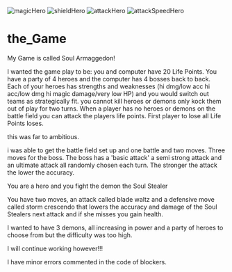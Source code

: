 ![magicHero](https://user-images.githubusercontent.com/87332211/130246577-8796ac99-d138-40fa-b764-86b53af54436.png)
![shieldHero](https://user-images.githubusercontent.com/87332211/130246583-528a1e41-ce36-4379-8beb-a397fc6064e3.png)
![attackHero](https://user-images.githubusercontent.com/87332211/130246591-a02697a6-e595-4b69-92bf-71d0cc9aae30.png)
![attackSpeedHero](https://user-images.githubusercontent.com/87332211/130246596-b786be6b-fe5c-4c9d-a134-c053116c1a83.png)
# the_Game

My Game is called Soul Armaggedon!

I wanted the game play to be: you and computer have 20 Life Points.  You have a party of 4 heroes and the computer has 4 bosses back to back.  Each of your heroes has strengths and weaknesses (hi dmg/low acc hi acc/low dmg hi magic damage/very low HP) and you would switch out teams as strategically fit. you cannot kill heroes or demons only kock them out of play for two turns.  When a player has no heroes or demons on the battle field you can attack the players life points.  First player to lose all Life Points loses.

this was far to ambitious.

i was able to get the battle field set up and one battle and two moves.  Three moves for the boss.  The boss has a 'basic attack' a semi strong attack and an ultimate attack all randomly chosen each turn.  The stronger the attack the lower the accuracy.

You are a hero and you fight the demon the Soul Stealer

You have two moves, an attack called blade waltz and a defensive move called storm crescendo that lowers the accuracy and damage 
of the Soul Stealers next attack and if she misses you gain health.

I wanted to have 3 demons, all increasing in power and a party of heroes to choose from but the difficulty was too high.  

I will continue working however!!!

I have minor errors commented in the code of blockers.
